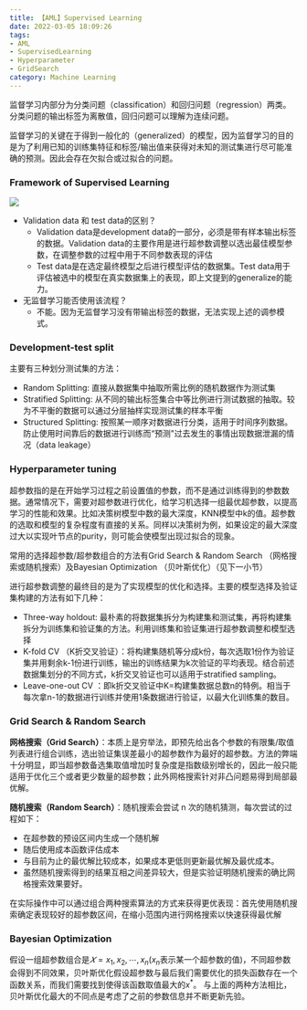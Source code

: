 ```yaml
---
title: 【AML】Supervised Learning
date: 2022-03-05 18:09:26
tags: 
- AML
- SupervisedLearning
- Hyperparameter
- GridSearch
category: Machine Learning
---
```


监督学习内部分为分类问题（classification）和回归问题（regression）两类。分类问题的输出标签为离散值，回归问题可以理解为连续问题。

监督学习的关键在于得到一般化的（generalized）的模型，因为监督学习的目的是为了利用已知的训练集特征和标签/输出值来获得对未知的测试集进行尽可能准确的预测。因此会存在欠拟合或过拟合的问题。

<!-- more -->

### Framework of Supervised Learning

![](https://s2.loli.net/2022/03/06/QMycfnUvRXjP27x.png)

- Validation data 和 test data的区别？
  - Validation data是development data的一部分，必须是带有样本输出标签的数据。Validation data的主要作用是进行超参数调整以选出最佳模型参数，在调整参数的过程中用于不同参数表现的评估
  - Test data是在选定最终模型之后进行模型评估的数据集。Test data用于评估被选中的模型在真实数据集上的表现，即上文提到的generalize的能力。
- 无监督学习能否使用该流程？
  - 不能。因为无监督学习没有带输出标签的数据，无法实现上述的调参模式。

### Development-test split

主要有三种划分测试集的方法：

- Random Splitting: 直接从数据集中抽取所需比例的随机数据作为测试集
- Stratified Splitting: 从不同的输出标签集合中等比例进行测试数据的抽取。较为不平衡的数据可以通过分层抽样实现测试集的样本平衡
- Structured Splitting: 按照某一顺序对数据进行分类，适用于时间序列数据。防止使用时间靠后的数据进行训练而“预测"过去发生的事情出现数据泄漏的情况（data leakage）

### Hyperparameter tuning

超参数指的是在开始学习过程之前设置值的参数，而不是通过训练得到的参数数据。通常情况下，需要对超参数进行优化，给学习机选择一组最优超参数，以提高学习的性能和效果。比如决策树模型中数的最大深度，KNN模型中k的值。超参数的选取和模型的复杂程度有直接的关系。同样以决策树为例，如果设定的最大深度过大以实现叶节点的purity，则可能会使模型出现过拟合的现象。

常用的选择超参数/超参数组合的方法有Grid Search & Random Search （网格搜索或随机搜索）及Bayesian Optimization （贝叶斯优化）（见下一小节）

进行超参数调整的最终目的是为了实现模型的优化和选择。主要的模型选择及验证集构建的方法有如下几种：

- Three-way holdout: 最朴素的将数据集拆分为构建集和测试集，再将构建集拆分为训练集和验证集的方法。利用训练集和验证集进行超参数调整和模型选择
- K-fold CV （K折交叉验证）：将构建集随机等分成k份，每次选取1份作为验证集并用剩余k-1份进行训练，输出的训练结果为k次验证的平均表现。结合前述数据集划分的不同方式，k折交叉验证也可以适用于stratified sampling。
- Leave-one-out CV ：即k折交叉验证中K=构建集数据总数n的特例。相当于每次拿n-1的数据进行训练并使用1条数据进行验证，以最大化训练集的数目。


### Grid Search & Random Search

**网格搜索（Grid Search）**：本质上是穷举法，即预先给出各个参数的有限集/取值列表进行组合训练，选出验证集误差最小的超参数作为最好的超参数。方法的弊端十分明显，即当超参数备选集取值增加时复杂度是指数级别增长的，因此一般只能适用于优化三个或者更少数量的超参数；此外网格搜索针对非凸问题易得到局部最优解。

**随机搜索（Random Search）**：随机搜索会尝试 n 次的随机猜测，每次尝试的过程如下：

- 在超参数的预设区间内生成一个随机解
- 随后使用成本函数评估成本
- 与目前为止的最优解比较成本，如果成本更低则更新最优解及最优成本。
- 虽然随机搜索得到的结果互相之间差异较大，但是实验证明随机搜索的确比网格搜索效果要好。

在实际操作中可以通过组合两种搜索算法的方式来获得更优表现：首先使用随机搜索确定表现较好的超参数区间，在缩小范围内进行网格搜索以快速获得最优解

### Bayesian Optimization

假设一组超参数组合是$𝑋=x_1, x_2,\cdots ,x_n$($x_n$表示某一个超参数的值)，不同超参数会得到不同效果，贝叶斯优化假设超参数与最后我们需要优化的损失函数存在一个函数关系，而我们需要找到使得该函数取值最大的$x^*$。
与上面的两种方法相比，贝叶斯优化最大的不同点是考虑了之前的参数信息并不断更新先验。
